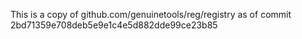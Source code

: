 This is a copy of github.com/genuinetools/reg/registry as of commit 2bd71359e708deb5e9e1c4e5d882dde99ce23b85
